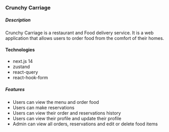 ### Crunchy Carriage

##### Description

Crunchy Carriage is a restaurant and Food delivery service. It is a web application that allows users to order food from the comfort of their homes.

#### Technologies

- next.js 14
- zustand
- react-query
- react-hook-form

##### Features

- Users can view the menu and order food
- Users can make reservations
- Users can view their order and reservations history
- Users can view their profile and update their profile
- Admin can view all orders, reservations and edit or delete food items

